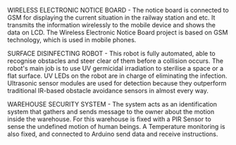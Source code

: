 WIRELESS ELECTRONIC NOTICE BOARD  - The notice board is connected to  GSM for displaying the current situation in the railway station and etc. It transmits the information wirelessly to the mobile device and shows the data on LCD. The Wireless Electronic Notice Board project is based on GSM technology, which is used in mobile phones.

SURFACE DISINFECTING ROBOT - This robot is fully automated, able to recognise obstacles and steer clear of them before a collision occurs. The robot's main job is to use UV germicidal irradiation to sterilise a space or a flat surface. UV LEDs on the robot are in charge of eliminating the infection. Ultrasonic sensor modules are used for detection because they outperform traditional IR-based obstacle avoidance sensors in almost every way.

WAREHOUSE SECURITY SYSTEM - The system acts as an identification system that gathers and sends message to the owner about the motion inside the warehouse. For this warehouse is fixed with a PIR Sensor to sense the undefined motion of human beings. A Temperature monitoring is also fixed, and connected to Arduino send data and receive instructions.
